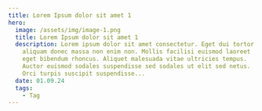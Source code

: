 ```yaml
---
title: Lorem Ipsum dolor sit amet 1
hero:
  image: /assets/img/image-1.png
  title: Lorem Ipsum dolor sit amet 1
  description: Lorem ipsum dolor sit amet consectetur. Eget dui tortor tincidunt
    aliquam donec massa non enim non. Mollis facilisi euismod laoreet
    eget bibendum rhoncus. Aliquet malesuada vitae ultricies tempus.
    Auctor euismod sodales suspendisse sed sodales ut elit sed netus.
    Orci turpis suscipit suspendisse...
  date: 01.09.24
  tags:
    - Tag
---
```

